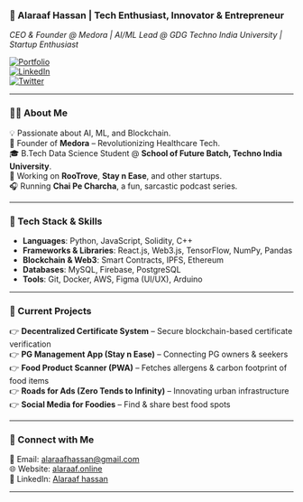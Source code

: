### **🚀 Alaraaf Hassan | Tech Enthusiast, Innovator & Entrepreneur**  
*CEO & Founder @ Medora | AI/ML Lead @ GDG Techno India University | Startup Enthusiast*  

[![Portfolio](https://img.shields.io/badge/Portfolio-Visit-blue?style=flat-square&logo=google-chrome)](https://www.alaraaf.online)  
[![LinkedIn](https://img.shields.io/badge/LinkedIn-Connect-blue?style=flat-square&logo=linkedin)](https://www.linkedin.com/in/alaraafhassan)  
[![Twitter](https://img.shields.io/badge/Twitter-Follow-blue?style=flat-square&logo=twitter)]((https://www.x.com/AlaraafHassan00))  

---  

### **👨‍💻 About Me**  
💡 Passionate about AI, ML, and Blockchain.  
🚀 Founder of **Medora** – Revolutionizing Healthcare Tech.  
🎓 B.Tech Data Science Student @ **School of Future Batch, Techno India University**.  
🎈 Working on **RooTrove**, **Stay n Ease**, and other startups.  
🎧 Running **Chai Pe Charcha**, a fun, sarcastic podcast series.  

---  

### **🔧 Tech Stack & Skills**  
- **Languages**: Python, JavaScript, Solidity, C++  
- **Frameworks & Libraries**: React.js, Web3.js, TensorFlow, NumPy, Pandas  
- **Blockchain & Web3**: Smart Contracts, IPFS, Ethereum  
- **Databases**: MySQL, Firebase, PostgreSQL  
- **Tools**: Git, Docker, AWS, Figma (UI/UX), Arduino  

---  

### **📌 Current Projects**  
👉 **Decentralized Certificate System** – Secure blockchain-based certificate verification  
👉 **PG Management App (Stay n Ease)** – Connecting PG owners & seekers  
👉 **Food Product Scanner (PWA)** – Fetches allergens & carbon footprint of food items  
👉 **Roads for Ads (Zero Tends to Infinity)** – Innovating urban infrastructure  
👉 **Social Media for Foodies** – Find & share best food spots  

---  

### **📧 Connect with Me**  
💌 Email: [alaraafhassan@gmail.com](mailto:alaraafhassan@gmail.com)  
🌐 Website: [alaraaf.online](alaraaf.online)  
💼 LinkedIn: [Alaraaf hassan](www.linkedin.com/in/alaraafhassan)  

---

